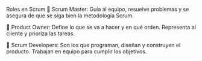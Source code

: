  Roles en Scrum 
🔹 Scrum Master:
Guía al equipo, resuelve problemas y se asegura de que se siga bien la metodología Scrum.

🔹 Product Owner:
Define lo que se va a hacer y en qué orden. Representa al cliente y prioriza las tareas.

🔹 Scrum Developers:
Son los que programan, diseñan y construyen el producto. Trabajan en equipo para cumplir los objetivos.
